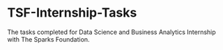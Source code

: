 # TSF-Internship-Tasks
The tasks completed for Data Science and Business Analytics Internship with The Sparks Foundation.
